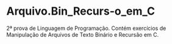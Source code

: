 # Arquivo.Bin_Recurs-o_em_C
2ª prova de Linguagem de Programação. Contém exercícios de Manipulação de Arquivos de Texto Binário e Recursão em C.

